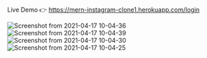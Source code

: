 Live Demo 👉 https://mern-instagram-clone1.herokuapp.com/login

![Screenshot from 2021-04-17 10-04-36](https://user-images.githubusercontent.com/74534919/115951992-5b491a80-a501-11eb-9da5-3ca50ff64ae8.png)
![Screenshot from 2021-04-17 10-04-39](https://user-images.githubusercontent.com/74534919/115951994-5d12de00-a501-11eb-81ee-13d7690f4093.png)
![Screenshot from 2021-04-17 10-04-30](https://user-images.githubusercontent.com/74534919/115952000-61d79200-a501-11eb-89ed-dade56c5c896.png)
![Screenshot from 2021-04-17 10-04-25](https://user-images.githubusercontent.com/74534919/115952002-6439ec00-a501-11eb-8026-28de7d99d0f5.png)
   


